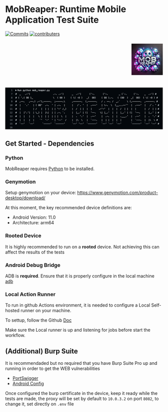 # MobReaper: Runtime Mobile Application Test Suite

<img src="assets/logo.webp" width="100" alt="logo" align="right" style="margin:40px auto; display: block">

[![Commits](https://img.shields.io/github/commit-activity/w/chichou/grapefruit?label=Commits)](https://github.com/cassio-santos-ptk/mobile-automated-workflow/commits/main/)
[![contributers](https://img.shields.io/github/contributors/chichou/grapefruit)](https://github.com/cassio-santos-ptk/mobile-automated-workflow/graphs/contributors)

![Screenshot](assets/screenshot.png)

## Get Started - Dependencies

### Python
MobReaper requires [Python](https://www.python.org/) to be installed.

### Genymotion
Setup genymotion on your device: https://www.genymotion.com/product-desktop/download/

At this moment, the key recommended device definitions are:

- Android Version: 11.0
- Architecture: arm64

### Rooted Device

It is highly recommended to run on a **rooted** device. Not achieving this can affect the results of the tests

### Android Debug Bridge

ADB is **required**. Ensure that it is properly configure in the local machine [adb](https://developer.android.com/tools/adb)

### Local Action Runner

To run in github Actions environment, it is needed to configure a Local Self-hosted runner on your machine.

To settup, follow the Github [Doc](https://docs.github.com/en/actions/hosting-your-own-runners/managing-self-hosted-runners/about-self-hosted-runners)

Make sure the Local runner is up and listening for jobs before start the workflow.

## (Additional) Burp Suite

It is recommendaded but no required that you have Burp Suite Pro up and running in order to get the WEB vulnerabilities

* [PortSwigger](https://portswigger.net/burp)
* [Android Config](https://portswigger.net/burp/documentation/desktop/mobile/config-android-device)

Once configured the burp certificate in the device, keep it ready while the tests are made, the proxy will be set by default to `10.0.3.2` on port `8082`,
to change it, set directly on ` .env ` file